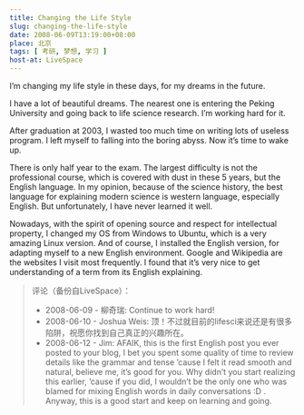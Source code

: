 ```yaml
---
title: Changing the Life Style
slug: changing-the-life-style
date: 2008-06-09T13:19:00+08:00
place: 北京
tags: [ 考研, 梦想, 学习 ]
host-at: LiveSpace
---
```

I’m changing my life style in these days, for my dreams in the future.

I have a lot of beautiful dreams. The nearest one is entering the Peking University and going back to life science research. I’m working hard for it.

After graduation at 2003, I wasted too much time on writing lots of useless program. I left myself to falling into the boring abyss. Now it’s time to wake up.

There is only half year to the exam. The largest difficulty is not the professional course, which is covered with dust in these 5 years, but the English language. In my opinion, because of the science history, the best language for explaining modern science is western language, especially English. But unfortunately, I have never learned it well.

Nowadays, with the spirit of opening source and respect for intellectual property, I changed my OS from Windows to Ubuntu, which is a very amazing Linux version. And of course, I installed the English version, for adapting myself to a new English environment. Google and Wikipedia are the websites I visit most frequently. I found that it’s very nice to get understanding of a term from its English explaining.

> 评论（备份自LiveSpace）：
>
> * 2008-06-09 - 柳奇瑞: Continue to work hard!
> * 2008-06-10 - Joshua Weis: 顶！不过就目前的lifesci来说还是有很多陷阱，祝愿你找到自己真正的兴趣所在。
> * 2008-06-12 - Jim: AFAIK, this is the first English post you ever posted to your blog, I bet you spent some quality of time to review details like the grammar and tense ’cause I felt it read smooth and natural, believe me, it’s good for you. Why didn’t you start realizing this earlier, ’cause if you did, I wouldn’t be the only one who was blamed for mixing English words in daily conversations :D . Anyway, this is a good start and keep on learning and going.
